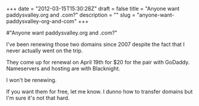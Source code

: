 +++
date = "2012-03-15T15:30:28Z"
draft = false
title = "Anyone want paddysvalley.org and .com?"
description = ""
slug = "anyone-want-paddysvalley-org-and-com"
+++

#"Anyone want paddysvalley.org and .com?"

I've been renewing those two domains since 2007 despite the fact that I never actually went on the trip.

They come up for renewal on April 19th for $20 for the pair with GoDaddy. Nameservers and hosting are with Blacknight.

I won't be renewing.

If you want them for free, let me know. I dunno how to transfer domains but I'm sure it's not that hard.

&nbsp;

&nbsp;